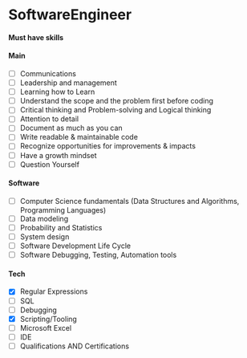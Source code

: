 # SoftwareEngineer
#### Must have skills

#### Main
- [ ] Communications
- [ ] Leadership and management
- [ ] Learning how to Learn
- [ ] Understand the scope and the problem first before coding
- [ ] Critical thinking and Problem-solving and Logical thinking
- [ ] Attention to detail
- [ ] Document as much as you can
- [ ] Write readable & maintainable code
- [ ] Recognize opportunities for improvements & impacts
- [ ] Have a growth mindset
- [ ] Question Yourself

#### Software
- [ ] Computer Science fundamentals (Data Structures and Algorithms, Programming Languages)
- [ ] Data modeling
- [ ] Probability and Statistics
- [ ] System design
- [ ] Software Development Life Cycle
- [ ] Software Debugging, Testing, Automation tools

#### Tech
- [x] Regular Expressions
- [ ] SQL
- [ ] Debugging
- [x] Scripting/Tooling
- [ ] Microsoft Excel
- [ ] IDE
- [ ] Qualifications AND Certifications
